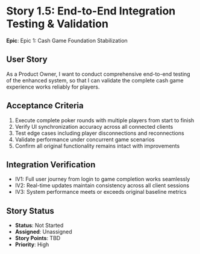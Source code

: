 # Story 1.5: End-to-End Integration Testing & Validation

**Epic**: Epic 1: Cash Game Foundation Stabilization

## User Story
As a Product Owner,
I want to conduct comprehensive end-to-end testing of the enhanced system,
so that I can validate the complete cash game experience works reliably for players.

## Acceptance Criteria
1. Execute complete poker rounds with multiple players from start to finish
2. Verify UI synchronization accuracy across all connected clients
3. Test edge cases including player disconnections and reconnections
4. Validate performance under concurrent game scenarios
5. Confirm all original functionality remains intact with improvements

## Integration Verification
- IV1: Full user journey from login to game completion works seamlessly
- IV2: Real-time updates maintain consistency across all client sessions
- IV3: System performance meets or exceeds original baseline metrics

## Story Status
- **Status**: Not Started
- **Assigned**: Unassigned
- **Story Points**: TBD
- **Priority**: High
